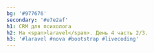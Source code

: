 ```yaml
---
bg: '#977676'
secondary: '#e7e2af'
h1: CRM для психолога
h2: На <span>laravel</span>. День 4 часть 2/3.
h3: '#laravel #nova #bootstrap #livecoding'
---
```

